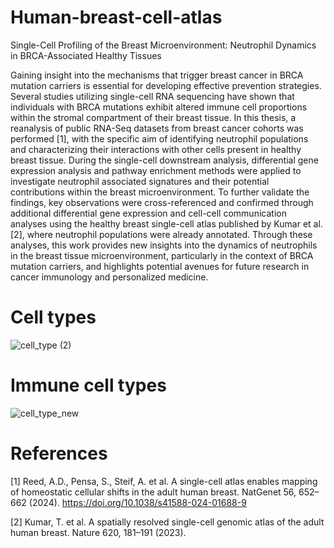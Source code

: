 # Human-breast-cell-atlas
Single-Cell Profiling of the Breast Microenvironment: Neutrophil Dynamics in BRCA-Associated Healthy Tissues


Gaining insight into the mechanisms that trigger breast cancer in BRCA mutation carriers is essential for developing effective prevention strategies. Several studies utilizing single-cell RNA sequencing have shown that individuals with BRCA mutations exhibit altered immune cell proportions within the stromal compartment of their breast tissue. In this thesis, a reanalysis of public RNA-Seq datasets from breast cancer cohorts was performed [1], with the specific aim of identifying neutrophil populations and characterizing their interactions with other cells present in healthy breast tissue. During the single-cell downstream analysis, differential gene expression analysis and pathway enrichment methods were applied to investigate neutrophil associated signatures and their potential contributions within the breast microenvironment. To further validate the findings, key observations were cross-referenced and confirmed through additional differential gene expression and cell-cell communication analyses using the healthy breast single-cell atlas published by Kumar et al. [2], where neutrophil populations were already annotated. Through these analyses, this work provides new insights into the dynamics of neutrophils in the breast tissue microenvironment, particularly in the context of BRCA mutation carriers, and highlights potential avenues for future research in cancer immunology and personalized medicine.

# Cell types

![cell_type (2)](https://github.com/user-attachments/assets/c22c6d41-726b-4437-ba5f-4832db05bdc4)

# Immune cell types

![cell_type_new](https://github.com/user-attachments/assets/d59bed4e-7acb-410c-aea9-02578282e99d)


# References

[1] Reed, A.D., Pensa, S., Steif, A. et al. A single-cell atlas enables mapping of homeostatic cellular shifts in the adult human breast. NatGenet 56, 652–662 (2024). https://doi.org/10.1038/s41588-024-01688-9

[2] Kumar, T. et al. A spatially resolved single-cell genomic atlas of the adult human breast. Nature 620, 181–191 (2023).
